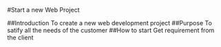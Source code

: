#Start a new Web Project

##Introduction 
To create a new web development project
##Purpose
To satify all the needs of the customer 
##How to start 
Get requirement from the client 
